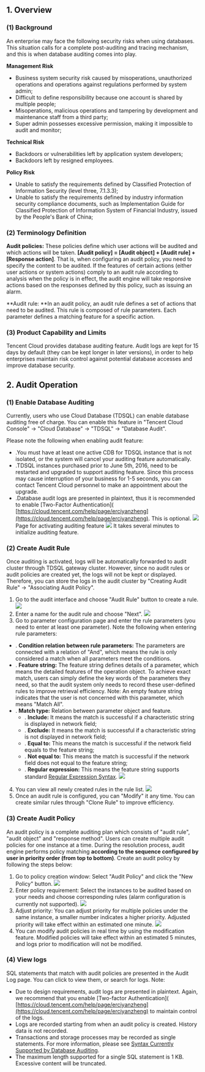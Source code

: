 ## 1. Overview

### (1) Background

An enterprise may face the following security risks when using databases. This situation calls for a complete post-auditing and tracing mechanism, and this is when database auditing comes into play.

**Management Risk**
- Business system security risk caused by misoperations, unauthorized operations and operations against regulations performed by system admin; 
- Difficult to define responsibility because one account is shared by multiple people;
- Misoperations, malicious operations and tampering by development and maintenance staff from a third party; 
- Super admin possesses excessive permission, making it impossible to audit and monitor;


**Technical Risk**
- Backdoors or vulnerabilities left by application system developers; 
- Backdoors left by resigned employees.

**Policy Risk**
- Unable to satisfy the requirements defined by Classified Protection of Information Security (level three, 7.1.3.3);
- Unable to satisfy the requirements defined by industry information security compliance documents, such as Implementation Guide for Classified Protection of Information System of Financial Industry, issued by the People's Bank of China;
### (2) Terminology Definition

**Audit policies:** These policies define which user actions will be audited and which actions will be taken. **[Audit policy] = [Audit object] + [Audit rule] + [Response action]**. That is, when configuring an audit policy, you need to specify the content to be audited. If the features of certain actions (either user actions or system actions) comply to an audit rule according to analysis when the policy is in effect, the audit engine will take responsive actions based on the responses defined by this policy, such as issuing an alarm.

**Audit rule: **In an audit policy, an audit rule defines a set of actions that need to be audited. This rule is composed of rule parameters. Each parameter defines a matching feature for a specific action.

### (3) Product Capability and Limits

Tencent Cloud provides database auditing feature. Audit logs are kept for 15 days by default (they can be kept longer in later versions), in order to help enterprises maintain risk control against potential database accesses and improve database security.

## 2. Audit Operation

### (1) Enable Database Auditing

Currently, users who use Cloud Database (TDSQL) can enable database auditing free of charge. You can enable this feature in "Tencent Cloud Console" -> "Cloud Database" -> "TDSQL" -> "Database Audit".

Please note the following when enabling audit feature:

- .You must have at least one active CDB for TDSQL instance that is not isolated, or the system will cancel your auditing feature automatically.
- .TDSQL instances purchased prior to June 5th, 2016, need to be restarted and upgraded to support auditing feature. Since this process may cause interruption of your business for 1-5 seconds, you can contact Tencent Cloud personnel to make an appointment about the upgrade.
- .Database audit logs are presented in plaintext, thus it is recommended to enable [Two-Factor Authentication]( [https://cloud.tencent.com/help/page/erciyanzheng](https://cloud.tencent.com/help/page/erciyanzheng). This is optional.
![](//mccdn.qcloud.com/static/img/89e47d9466f5d5b2db1d9e6602eb94b7/image.png)
Page for activating auditing feature
![](//mccdn.qcloud.com/static/img/ac6fc0157833324ac398228c1a1415f0/image.png)
It takes several minutes to initialize auditing feature.

### (2) Create Audit Rule

Once auditing is activated, logs will be automatically forwarded to audit cluster through TDSQL gateway cluster. However, since no audit rules or audit policies are created yet, the logs will not be kept or displayed. Therefore, you can store the logs in the audit cluster by "Creating Audit Rule" -> "Associating Audit Policy".

1. Go to the audit interface and choose "Audit Rule" button to create a rule.
![](//mccdn.qcloud.com/static/img/10ee0d0b0eb5a49887df8419daee306d/image.png)
2. Enter a name for the audit rule and choose "Next".
![](//mccdn.qcloud.com/static/img/a5c1d8e4de3ca3c8e0b491372efc1644/image.png)
3. Go to parameter configuration page and enter the rule parameters (you need to enter at least one parameter).
Note the following when entering rule parameters:
- . **Condition relation between rule parameters:** The parameters are connected with a relation of "And", which means the rule is only considered a match when all parameters meet the conditions.
- . **Feature string:** The feature string defines details of a parameter, which means the detailed features of the operation object. To achieve exact match, users can simply define the key words of the parameters they need, so that the audit system only needs to record these user-defined rules to improve retrieval efficiency. Note: An empty feature string indicates that the user is not concerned with this parameter, which means "Match All".
- . **Match type:** Relation between parameter object and feature.
  - . **Include:** It means the match is successful if a characteristic string is displayed in network field;
  - . **Exclude:** It means the match is successful if a characteristic string is not displayed in network field;
  - . **Equal to:** This means the match is successful if the network field equals to the feature string;
  - . **Not equal to:** This means the match is successful if the network field does not equal to the feature string;
  - . **Regular expression:** This means the feature string supports standard [Regular Expression Syntax](https://zh.wikipedia.org/wiki/%E6%AD%A3%E5%88%99%E8%A1%A8%E8%BE%BE%E5%BC%8F).
![](//mccdn.qcloud.com/static/img/241c4669c908d346b7a2cd16632d8cf1/image.png)
4. You can view all newly created rules in the rule list.
![](//mccdn.qcloud.com/static/img/4f6a7744d82875b836ed3d2e4283e0bc/image.png)
5. Once an audit rule is configured, you can "Modify" it any time. You can create similar rules through "Clone Rule" to improve efficiency.

### (3) Create Audit Policy

An audit policy is a complete auditing plan which consists of "audit rule", "audit object" and "response method". Users can create multiple audit policies for one instance at a time. During the resolution process, audit engine performs policy matching **according to the sequence configured by user in priority order (from top to bottom)**. Create an audit policy by following the steps below:
1. Go to policy creation window: Select "Audit Policy" and click the "New Policy" button.
![](//mccdn.qcloud.com/static/img/a5711897868ec47f9fcdcc1d8f95ed9c/image.png)
2. Enter policy requirement: Select the instances to be audited based on your needs and choose corresponding rules (alarm configuration is currently not supported).
![](//mccdn.qcloud.com/static/img/5ee47ce0b915dfabb76c4ec071cc2fdf/image.png)
3. Adjust priority: You can adjust priority for multiple policies under the same instance, a smaller number indicates a higher priority. Adjusted priority will take effect within an estimated one minute.
![](//mccdn.qcloud.com/static/img/9a0cf48a91f9cab02344a08ad9eb2333/image.png)
  4. You can modify audit policies in real time by using the modification feature. Modified policies will take effect within an estimated 5 minutes, and logs prior to modification will not be modified.

### (4) View logs

SQL statements that match with audit policies are presented in the Audit Log page. You can click to view them, or search for logs. Note:

- Due to design requirements, audit logs are presented in plaintext. Again, we recommend that you enable [Two-factor Authentication]( [https://cloud.tencent.com/help/page/erciyanzheng](https://cloud.tencent.com/help/page/erciyanzheng) to maintain control of the logs.
- Logs are recorded starting from when an audit policy is created. History data is not recorded.
- Transactions and storage processes may be recorded as single statements. For more information, please see [Syntax Currently Supported by Database Auditing](https://cloud.tencent.com/doc/product/237/4847).
- The maximum length supported for a single SQL statement is 1 KB. Excessive content will be truncated.
